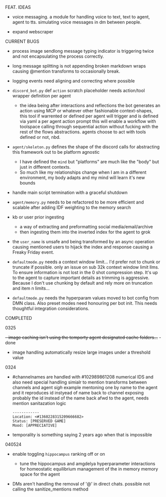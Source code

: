 FEAT. IDEAS

- voice messaging. a module for handling voice to text, text to agent, agent to tts. simulating voice messages in dm between people.

- expand webscraper

CURRENT BUGS

- process image sendlong message typing indicator is triggering twice and not encapsulating the process correctly.

- long message splitting is not appending broken markdown wraps causing @mention transforms to occasionally break.

- logging events need aligning and correcting where possible

- `discord_bot.py` def `action` scratch placeholder needs action/tool wrapper definition per agent
    + the idea being after interactions and reflections the bot generates an action using MCP or whatever other fashionable context-shapes, this tool if warrented or defined per agent will trigger and is defined via yaml a per agent action prompt
    this will enable a workflow with toolspace calling through sequential action without fucking with the rest of the flows abstractions. agents choose to act with tools defined or not, nbd.

- `agent/skeleton.py` defines the shape of the discord calls for abstracting this framework out to be platform agnostic
    + I have defined the `mind` but "platforms" are much like the "body" but just in different contexts.
    + So much like my relationships change when I am in a different environment, my body adapts and my mind will learn it's new bounds

- handle main script termination with a graceful shutdown

- `agent/memory.py` needs to be refactored to be more efficient and scalable after adding IDF weighting to the memory search

- kb or user prior ingesting
    + a way of extracting and preformatting social media/email/archive
    + then ingesting them into the inverted index for the agent to grok

- the `user_name` is unsafe and being transformed by an async operation causing mentioned users to hijack the index and response causing a Freaky Friday event.

- `defaultmode.py` needs a context window limit... I'd prefer not to chunk or truncate if possible. only an issue on sub 32k context window limit llms.
    To ensure information is not lost in the 0 shot compression step. It's up to the agent to capture important details as trimming is aggressive.
    Because I don't use chunking by default and rely more on truncation and item n limits...

- `defaultmode.py` needs the hyperparam values moved to bot config from DMN class. Also preset modes need honouring per bot init. This needs thoughtful integration considerations. 

COMPLETED

0325

~~- image caching isn't using the temporty agent designated cache folders...~~ - done

- image handling automatically resize large images under a threshold value

0324

- #channelnames are handled with #102989861208 numerical IDS and also need special handling simialr to mention transforms between channels and agent *sigh*
    example mentoning one by name to the agent and it reproduces id instyead of name back to channel exposing probably the id instead of the name back afwd to the agent, needs mention sanitazation logic 
    ```ATTENTION SHIFT
    ------------
    Location: <#1360228315209666682>
    Status: [PRESERVED GAME]
    Mood: [APPRECIATIVE]
    ```

- temporality is something saying 2 years ago when that is impossible

040524

- enable toggling `hippocampus` ranking off or on
    + tune the hippocampus and amgdelya hyperparameter interactions for homeostatic equilibrium management of the in memory memory space for the agent


- DMs aren't handling the removal of '@' in direct chats. possible not calling the sanitize_mentions method

